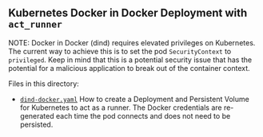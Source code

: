## Kubernetes Docker in Docker Deployment with `act_runner`

NOTE: Docker in Docker (dind) requires elevated privileges on Kubernetes. The current way to achieve this is to set the pod `SecurityContext` to `privileged`. Keep in mind that this is a potential security issue that has the potential for a malicious application to break out of the container context.

Files in this directory:

- [`dind-docker.yaml`](dind-docker.yaml)
  How to create a Deployment and Persistent Volume for Kubernetes to act as a runner. The Docker credentials are re-generated each time the pod connects and does not need to be persisted.
